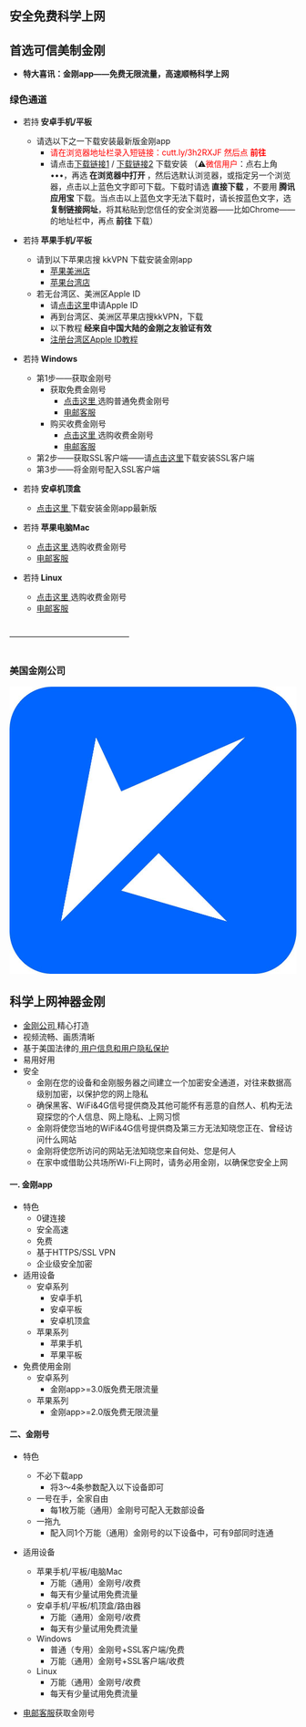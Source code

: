 ## 安全免费科学上网
## 首选可信美制金刚
- <strong>特大喜讯：金刚app——免费无限流量，高速顺畅科学上网</strong>

### 绿色通道
- 若持<strong> 安卓手机/平板</strong>
  - 请选以下之一下载安装最新版金刚app
    - <font color="red">请在浏览器地址栏录入短链接：cutt.ly/3h2RXJF  然后点 <strong>前往</strong> </font>
    - 请点击[下载链接1](https://github.com/a2zitpro/client/releases/download/latest/app-prod-release.apk) / [下载链接2](https://bitbucket.org/kk64/public/downloads/app-prod-release.apk) 下载安装
（⚠️<font color="red">微信用户</font>：点右上角 •••，再选<strong> 在浏览器中打开 </strong>，然后选默认浏览器，或指定另一个浏览器，点击以上蓝色文字即可下载。下载时请选<strong> 直接下载 </strong>，不要用<strong> 腾讯应用宝 </strong>下载。当点击以上蓝色文字无法下载时，请长按蓝色文字，选<Strong> 复制链接网址</Strong>，将其粘贴到您信任的安全浏览器——比如Chrome——的地址栏中，再点<strong> 前往 </strong>下载）


- 若持<strong> 苹果手机/平板</strong>
  - 请到以下苹果店搜 kkVPN 下载安装金刚app
    - [苹果美洲店](https://apps.apple.com/us/app/kkvpn/id1530649322)
    - [苹果台湾店](https://apps.apple.com/tw/app/kkvpn/id1530649322)
  - 若无台湾区、美洲区Apple ID
    - 请[点击这里](https://github.com/a2zitpro/web/blob/master/LadderFree/kkDictionary/kkAppLadder/iOS/CreatAppleIDofTaiwan.md)申请Apple ID
    - 再到台湾区、美洲区苹果店搜kkVPN，下载
    - 以下教程<Strong> 经来自中国大陆的金刚之友验证有效 </Strong>
    - [注册台湾区Apple ID教程](https://github.com/a2zitpro/web/blob/master/LadderFree/kkDictionary/kkAppLadder/iOS/CreatAppleIDofTaiwan.md)

- 若持<strong> Windows</strong>
  - 第1步——获取金刚号
    - 获取免费金刚号
      - [点击这里 ](https://www.atozitpro.net/zh)选购普通免费金刚号
      - [电邮客服 ](mailto:cs@a2zit.us)
    - 购买收费金刚号
      - [点击这里 ](https://www.atozitpro.net/zh)选购收费金刚号
      - [电邮客服 ](mailto:cs@a2zit.us)
  - 第2步——获取SSL客户端——请[点击这里](https://github.com/a2zitpro/web/blob/master/LadderFree/Windows/WinAllVersion/KKLadderAPP/KKLadderAPPConfigure.md)下载安装SSL客户端
  - 第3步——将金刚号配入SSL客户端
- 若持<strong> 安卓机顶盒</strong>
  - [点击这里 ](https://github.com/a2zitpro/web/blob/master/LadderFree/Android/TVBox/KKLadderAPP/KKLadderAPPConfigure.md)下载安装金刚app最新版

- 若持<strong> 苹果电脑Mac</strong>
  - [点击这里 ](https://www.atozitpro.net/zh)选购收费金刚号
  - [电邮客服 ](mailto:cs@a2zit.us)

- 若持<strong> Linux</strong>
  - [点击这里 ](https://www.atozitpro.net/zh)选购收费金刚号
  - [电邮客服 ](mailto:cs@a2zit.us)

<br>
———————————————
<br>
<br>

### 美国金刚公司
![image](https://github.com/a2zitpro/web/blob/master/kkLOGO/277334D5-906B-4EC8-B638-84F7DFC95861.jpeg)
## 科学上网神器金刚

- [ 金刚公司 ](https://github.com/a2zitpro/web/blob/master/LadderFree/kkDictionary/Atozitpro.md)精心打造
- 视频流畅、画质清晰
- 基于美国法律的[ 用户信息和用户隐私保护 ](https://github.com/a2zitpro/web/blob/master/LadderFree/kkDictionary/KKEnduserContract.md)
- 易用好用
- 安全
  - 金刚在您的设备和金刚服务器之间建立一个加密安全通道，对往来数据高级别加密，以保护您的网上隐私
  - 确保黑客、WiFi&4G信号提供商及其他可能怀有恶意的自然人、机构无法窥探您的个人信息、网上隐私、上网习惯
  - 金刚将使您当地的WiFi&4G信号提供商及第三方无法知晓您正在、曾经访问什么网站
  - 金刚将使您所访问的网站无法知晓您来自何处、您是何人
  - 在家中或借助公共场所Wi-Fi上网时，请务必用金刚，以确保您安全上网
 
#### 一. 金刚app
- 特色
  - 0键连接
  - 安全高速 
  - 免费
  - 基于HTTPS/SSL VPN 
  - 企业级安全加密
- 适用设备
  - 安卓系列
    - 安卓手机
    - 安卓平板
    - 安卓机顶盒
  - 苹果系列
    - 苹果手机
    - 苹果平板
- 免费使用金刚
  - 安卓系列
    - 金刚app>=3.0版免费无限流量
  - 苹果系列
    - 金刚app>=2.0版免费无限流量

#### 二、金刚号
- 特色
  - 不必下载app 
    - 将3～4条参数配入以下设备即可
  - 一号在手，全家自由
    - 每1枚万能（通用）金刚号可配入无数部设备
  - 一拖九
    - 配入同1个万能（通用）金刚号的以下设备中，可有9部同时连通

- 适用设备
  - 苹果手机/平板/电脑Mac
    - 万能（通用）金刚号/收费
    - 每天有少量试用免费流量
  - 安卓手机/平板/机顶盒/路由器
    - 万能（通用）金刚号/收费
    - 每天有少量试用免费流量
  - Windows
    - 普通（专用）金刚号+SSL客户端/免费
    - 万能（通用）金刚号+SSL客户端/收费
  - Linux
    - 万能（通用）金刚号/收费
    - 每天有少量试用免费流量

- [电邮客服](mailto:cs@a2zitpro.com)获取金刚号

